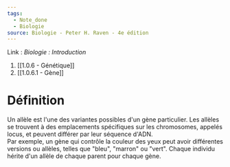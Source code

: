 ```yaml
---
tags:
  - Note_done
  - Biologie
source: Biologie - Peter H. Raven - 4e édition
---
```


Link :
_Biologie : Introduction_
1. [[1.0.6 - Génétique]]
2. [[1.0.6.1 - Gène]]

# Définition
Un allèle est l'une des variantes possibles d'un gène particulier. Les allèles se trouvent à des emplacements spécifiques sur les chromosomes, appelés locus, et peuvent différer par leur séquence d'ADN. 
\
Par exemple, un gène qui contrôle la couleur des yeux peut avoir différentes versions ou allèles, telles que "bleu", "marron" ou "vert". Chaque individu hérite d'un allèle de chaque parent pour chaque gène.